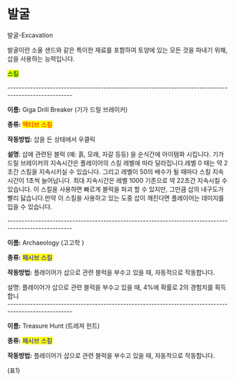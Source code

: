 # 발굴

발굴-Excavation



발굴이란 소울 샌드와 같은 특이한 재료를 포함하여 토양에 있는 모든 것을 파내기 위해, 삽을 사용하는 능력입니다.



<mark style="color:green;">**스킬**</mark>

\-----------------------------------------------------------------------------------------------------

**이름:** Giga Drill Breaker (기가 드릴 브레이커)

**종류:** <mark style="color:red;">액티브 스킬</mark>

**작동방법:** 삽을 든 상태에서 우클릭

**설명**: 삽에 관련된 블럭 (예: 흙, 모래, 자갈 등등) 을 순식간에 아이템화 시킵니다. 기가 드릴 브레이커의 지속시간은 플레이어의 스킬 레벨에 따라 달라집니다.레벨 0 때는 약 2초간 스킬을 지속시키실 수 있습니다. 그리고 레벨이 50의 배수가 될 때마다 스킬 지속시간이 1초씩 늘어납니다. 최대 지속시간은 레벨 1000 기존으로 약 22초간 지속시킬 수 있습니다. 이 스킬을 사용하면 빠르게 블럭을 파괴 할 수 있지만, 그만큼 삽의 내구도가 빨리 닳습니다.만약 이 스킬을 사용하고 있는 도중 삽이 깨진다면 플레이어는 데미지를 입을 수 있습니다.

\-----------------------------------------------------------------------------------------------------

**이름:** Archaeology (고고학 )

**종류:** <mark style="color:blue;">패시브 스킬</mark>

**작동방법:** 플레이어가 삽으로 관련 블럭을 부수고 있을 때, 자동적으로 작동합니다.

설명: 플레이어가 삽으로 관련 블럭을 부수고 있을 때, 4%에 확률로 2의 경험치를 획득합니\
\-----------------------------------------------------------------------------------------------------

**이름:** Treasure Hunt (트레져 헌트)

**종류:** <mark style="color:blue;">패시브 스킬</mark>

**작동방법:** 플레이어가 삽으로 관련 블럭을 부수고 있을 때, 자동적으로 작동합니다.

(표1)
